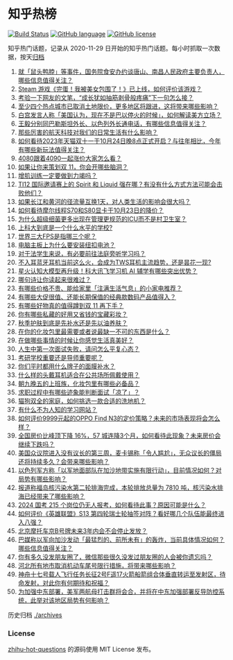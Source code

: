 # 知乎热榜
[![Build Status](https://github.com/ToWeLong/zhihu-hot-questions/workflows/CI/badge.svg)](https://github.com/ToWeLong/zhihu-hot-questions/actions)
[![GitHub language](https://img.shields.io/badge/language-golang-orange.svg)](https://golang.org/)
[![GitHub license](https://img.shields.io/github/license/ToWeLong/zhihu-hot-questions)](https://github.com/ToWeLong/zhihu-hot-questions/blob/main/LICENSE)

知乎热门话题，记录从 2020-11-29 日开始的知乎热门话题。每小时抓取一次数据，按天[归档](./archives)

<!-- BEGIN -->

1. [就「鼠头鸭脖」等事件，国务院食安办约谈唐山、南昌人民政府主要负责人，哪些信息值得关注？](https://www.zhihu.com/question/627402168)
1. [Steam 游戏《完蛋！我被美女包围了！》已上线，如何评价该游戏？](https://www.zhihu.com/question/626646823)
1. [考验一下网友的文笔，“成长犹如抽筋剥骨般疼痛”下一句怎么接？](https://www.zhihu.com/question/620354806)
1. [至少四个热点城市已取消土地限价，更多地区将跟进，这将带来哪些影响？](https://www.zhihu.com/question/627531172)
1. [白宫发言人称「美国认为，现在不是巴以停火的时候」，如何解读美方立场？](https://www.zhihu.com/question/627529927)
1. [王毅分别同巴勒斯坦外长、以色列外长通电话，有哪些信息值得关注？](https://www.zhihu.com/question/627524693)
1. [那些厉害的航天科技对我们的日常生活有什么影响？](https://www.zhihu.com/question/627525833)
1. [如何看待2023年天猫双十一于10月24日晚8点正式开启？与往年相比，今年有哪些新玩法值得关注？](https://www.zhihu.com/question/627412321)
1. [4080跟着4090一起涨价大家怎么看？](https://www.zhihu.com/question/626823232)
1. [如果让你来策划双 11，你会开哪些脑洞？](https://www.zhihu.com/question/627017203)
1. [增肌训练一定要做到力竭吗？](https://www.zhihu.com/question/594643860)
1. [TI12 国际邀请赛上的 Spirit 和 Liquid 强在哪？有没有什么方式方法可能会击败他们？](https://www.zhihu.com/question/627153394)
1. [如果长江和黄河的径流量互换1天，对人类生活的影响会很大吗？](https://www.zhihu.com/question/627231804)
1. [如何看待摩尔线程S70和S80显卡于10月23日的降价？](https://www.zhihu.com/question/627470756)
1. [为什么超级细菌更多出现在管理更规范的ICU而不是村卫生室？](https://www.zhihu.com/question/578514215)
1. [上科大到底是一个什么水平的学校?](https://www.zhihu.com/question/625355201)
1. [世界三大FPS是指哪三个呢？](https://www.zhihu.com/question/627298990)
1. [电脑主板上为什么要安装纽扣电池？](https://www.zhihu.com/question/486575856)
1. [对于法学生来说，有必要前往法庭旁听学习吗？](https://www.zhihu.com/question/627498115)
1. [不入耳蓝牙耳机当前这么火，会成为TWS耳机主流趋势，还是昙花一现?](https://www.zhihu.com/question/627361727)
1. [星火认知大模型再升级！科大讯飞学习机 AI 辅学有哪些突出优势？](https://www.zhihu.com/question/627446686)
1. [哪句诗让你读起来很难过？](https://www.zhihu.com/question/617200638)
1. [有哪些价格不贵、能给家里「注满生活气息」的小家电推荐？](https://www.zhihu.com/question/627547231)
1. [有哪些大促很值、还能长期保值的经典款数码产品值得入？](https://www.zhihu.com/question/627547173)
1. [有哪些好物真的值得蹲到双 11 再下手？](https://www.zhihu.com/question/627547125)
1. [你有哪些私藏的好用又省钱的宝藏彩妆？](https://www.zhihu.com/question/627547279)
1. [秋季护肤到底是先补水还是先以油养肤？](https://www.zhihu.com/question/625092461)
1. [在你的化妆包里最需要或者说最缺一不可的东西是什么？](https://www.zhihu.com/question/625258348)
1. [在做哪些事情的时候让你感觉生活真美好？](https://www.zhihu.com/question/626347414)
1. [人生中第一次面试失败，请问怎么平复心态？](https://www.zhihu.com/question/487909490)
1. [考研学校重要还是导师重要呢？](https://www.zhihu.com/question/624525992)
1. [你们平时都用什么牌子的面膜补水？](https://www.zhihu.com/question/625278215)
1. [什么样的头戴耳机适合在公共场所佩戴使用？](https://www.zhihu.com/question/608607790)
1. [朝九晚五的上班族，化妆包里有哪些必备品？](https://www.zhihu.com/question/623968700)
1. [求职过程中有哪些迹象能判断面试「凉了」？](https://www.zhihu.com/question/622555859)
1. [猫狗双全的家庭，如何挑选一款合适的洗地机？](https://www.zhihu.com/question/617492016)
1. [有什么不为人知的学习网站？](https://www.zhihu.com/question/364941648)
1. [如何评价9999元起的OPPO Find N3的定价策略？未来的市场表现将会怎么样？](https://www.zhihu.com/question/626847704)
1. [全国房价比峰顶下降 16%，57 城连降3个月，如何看待此现象？未来房价会继续下跌吗？](https://www.zhihu.com/question/627472229)
1. [美国众议院进入没有议长的第三周，麦卡锡称「令人尴尬」，无众议长的僵局还将持续多久？会带来哪些影响？](https://www.zhihu.com/question/627393334)
1. [以色列军方称「以军地面部队在加沙地带实施有限行动」，目前情况如何？对局势有哪些影响？](https://www.zhihu.com/question/627445451)
1. [报道称福岛核污染水第二轮排海完成，本轮排放总量为 7810 吨，核污染水排海已经带来了哪些影响？](https://www.zhihu.com/question/627399108)
1. [2024 国考 215 个岗位仍无人报考，如何看待此事？原因可能是什么？](https://www.zhihu.com/question/627389274)
1. [如何评价《英雄联盟》S13 第四轮瑞士轮抽签对阵？看好哪几个队伍能最终进入八强？](https://www.zhihu.com/question/627446837)
1. [北京摩托车京B号牌未来3年内会不会停止发放？](https://www.zhihu.com/question/266589641)
1. [巴媒称以军向加沙发动「最猛烈的、前所未有」的轰炸，当前具体情况如何？哪些信息值得关注？](https://www.zhihu.com/question/627412608)
1. [你有多久没发朋友圈了，微信那些很久没发过朋友圈的人会被你遗忘吗？](https://www.zhihu.com/question/626976374)
1. [河北所有地市取消机动车尾号限行措施，将带来哪些影响？](https://www.zhihu.com/question/627405972)
1. [神舟十七号载人飞行任务长征2号F遥17火箭船箭组合体垂直转运至发射区，待命发射，对此你有何期待和祝福？](https://www.zhihu.com/question/626800404)
1. [为加强中东部署，美军两航母打击群将会合，并将在中东加强部署反导防控系统，此举对该地区局势有何影响？](https://www.zhihu.com/question/627398301)

<!-- END -->

历史归档 [./archives](./archives)


### License
[zhihu-hot-questions](https://github.com/towelong/zhihu-hot-questions) 的源码使用 MIT License 发布。